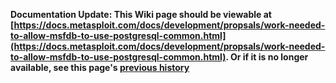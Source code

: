 <!-- Maintainers:  Please do not modify this file directly, create a pull request instead -->

**Documentation Update: This Wiki page should be viewable at [https://docs.metasploit.com/docs/development/propsals/work-needed-to-allow-msfdb-to-use-postgresql-common.html](https://docs.metasploit.com/docs/development/propsals/work-needed-to-allow-msfdb-to-use-postgresql-common.html). Or if it is no longer available, see this page's [previous history](./_history)**

